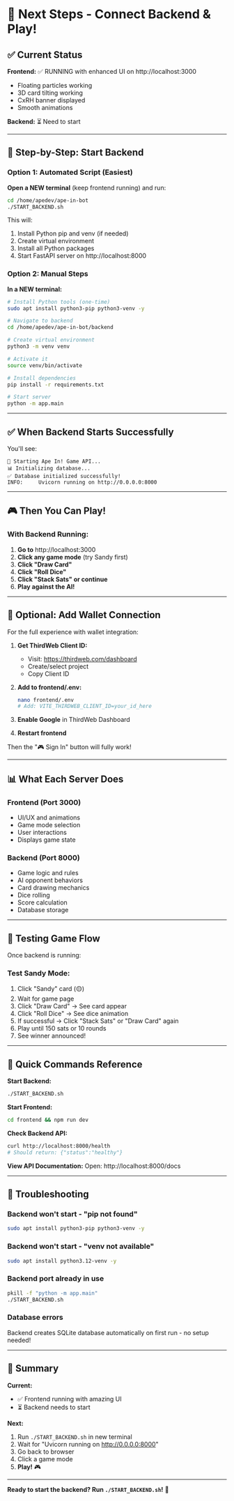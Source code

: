 # 🚀 Next Steps - Connect Backend & Play!

## ✅ Current Status

**Frontend:** ✅ RUNNING with enhanced UI on http://localhost:3000
- Floating particles working
- 3D card tilting working
- CxRH banner displayed
- Smooth animations

**Backend:** ⏳ Need to start

---

## 🎯 Step-by-Step: Start Backend

### Option 1: Automated Script (Easiest)

**Open a NEW terminal** (keep frontend running) and run:

```bash
cd /home/apedev/ape-in-bot
./START_BACKEND.sh
```

This will:
1. Install Python pip and venv (if needed)
2. Create virtual environment
3. Install all Python packages
4. Start FastAPI server on http://localhost:8000

### Option 2: Manual Steps

**In a NEW terminal:**

```bash
# Install Python tools (one-time)
sudo apt install python3-pip python3-venv -y

# Navigate to backend
cd /home/apedev/ape-in-bot/backend

# Create virtual environment
python3 -m venv venv

# Activate it
source venv/bin/activate

# Install dependencies
pip install -r requirements.txt

# Start server
python -m app.main
```

---

## ✅ When Backend Starts Successfully

You'll see:
```
🚀 Starting Ape In! Game API...
📊 Initializing database...
✅ Database initialized successfully!
INFO:     Uvicorn running on http://0.0.0.0:8000
```

---

## 🎮 Then You Can Play!

### With Backend Running:

1. **Go to** http://localhost:3000
2. **Click any game mode** (try Sandy first)
3. **Click "Draw Card"**
4. **Click "Roll Dice"**
5. **Click "Stack Sats" or continue**
6. **Play against the AI!**

---

## 🔐 Optional: Add Wallet Connection

For the full experience with wallet integration:

1. **Get ThirdWeb Client ID:**
   - Visit: https://thirdweb.com/dashboard
   - Create/select project
   - Copy Client ID

2. **Add to frontend/.env:**
   ```bash
   nano frontend/.env
   # Add: VITE_THIRDWEB_CLIENT_ID=your_id_here
   ```

3. **Enable Google** in ThirdWeb Dashboard
4. **Restart frontend**

Then the "🎮 Sign In" button will fully work!

---

## 📊 What Each Server Does

### Frontend (Port 3000)
- UI/UX and animations
- Game mode selection
- User interactions
- Displays game state

### Backend (Port 8000)
- Game logic and rules
- AI opponent behaviors
- Card drawing mechanics
- Dice rolling
- Score calculation
- Database storage

---

## 🎯 Testing Game Flow

Once backend is running:

### Test Sandy Mode:
1. Click "Sandy" card (🟡)
2. Wait for game page
3. Click "Draw Card" → See card appear
4. Click "Roll Dice" → See dice animation
5. If successful → Click "Stack Sats" or "Draw Card" again
6. Play until 150 sats or 10 rounds
7. See winner announced!

---

## 📝 Quick Commands Reference

**Start Backend:**
```bash
./START_BACKEND.sh
```

**Start Frontend:**
```bash
cd frontend && npm run dev
```

**Check Backend API:**
```bash
curl http://localhost:8000/health
# Should return: {"status":"healthy"}
```

**View API Documentation:**
Open: http://localhost:8000/docs

---

## 🐛 Troubleshooting

### Backend won't start - "pip not found"
```bash
sudo apt install python3-pip python3-venv -y
```

### Backend won't start - "venv not available"
```bash
sudo apt install python3.12-venv -y
```

### Backend port already in use
```bash
pkill -f "python -m app.main"
./START_BACKEND.sh
```

### Database errors
Backend creates SQLite database automatically on first run - no setup needed!

---

## 🎊 Summary

**Current:**
- ✅ Frontend running with amazing UI
- ⏳ Backend needs to start

**Next:**
1. Run `./START_BACKEND.sh` in new terminal
2. Wait for "Uvicorn running on http://0.0.0.0:8000"
3. Go back to browser
4. Click a game mode
5. **Play!** 🎮

---

**Ready to start the backend? Run `./START_BACKEND.sh`!** 🚀







